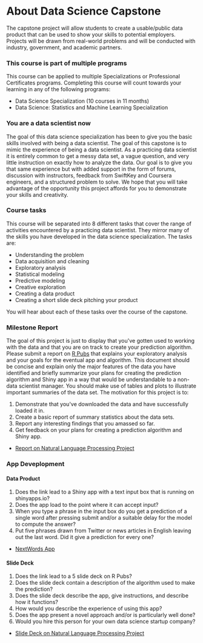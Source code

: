 # About Data Science Capstone

The capstone project will allow students to create a usable/public data product that can be used to show your skills to potential employers. Projects will be drawn from real-world problems and will be conducted with industry, government, and academic partners.

### This course is part of multiple programs
This course can be applied to multiple Specializations or Professional Certificates programs. Completing this course will count towards your learning in any of the following programs:

- Data Science Specialization (10 courses in 11 months)
- Data Science: Statistics and Machine Learning Specialization

### You are a data scientist now

The goal of this data science specialization has been to give you the basic skills involved with being a data scientist. The goal of this capstone is to mimic the experience of being a data scientist. As a practicing data scientist it is entirely common to get a messy data set, a vague question, and very little instruction on exactly how to analyze the data. Our goal is to give you that same experience but with added support in the form of forums, discussion with instructors, feedback from SwiftKey and Coursera engineers, and a structured problem to solve. We hope that you will take advantage of the opportunity this project affords for you to demonstrate your skills and creativity. 

### Course tasks

This course will be separated into 8 different tasks that cover the range of activities encountered by a practicing data scientist. They mirror many of the skills you have developed in the data science specialization. The tasks are:

- Understanding the problem
- Data acquisition and cleaning
- Exploratory analysis
- Statistical modeling
- Predictive modeling
- Creative exploration
- Creating a data product
- Creating a short slide deck pitching your product

You will hear about each of these tasks over the course of the capstone.

### Milestone Report

The goal of this project is just to display that you've gotten used to working with the data and that you are on track to create your prediction algorithm. Please submit a report on [R Pubs](http://rpubs.com/) that explains your exploratory analysis and your goals for the eventual app and algorithm. This document should be concise and explain only the major features of the data you have identified and briefly summarize your plans for creating the prediction algorithm and Shiny app in a way that would be understandable to a non-data scientist manager. You should make use of tables and plots to illustrate important summaries of the data set. The motivation for this project is to:

1. Demonstrate that you've downloaded the data and have successfully loaded it in.
2. Create a basic report of summary statistics about the data sets.
3. Report any interesting findings that you amassed so far.
4. Get feedback on your plans for creating a prediction algorithm and Shiny app.


- [Report on Natural Language Processing Project](https://rpubs.com/dtphan/NaturalLanguageProcessing)

### App Deveplopment

#### Data Product

1. Does the link lead to a Shiny app with a text input box that is running on shinyapps.io?
2. Does the app load to the point where it can accept input?
3. When you type a phrase in the input box do you get a prediction of a single word after pressing submit and/or a suitable delay for the model to compute the answer?
4. Put five phrases drawn from Twitter or news articles in English leaving out the last word. Did it give a prediction for every one?

- [NextWords App](https://dtphan.shinyapps.io/NextWords/)

#### Slide Deck

1. Does the link lead to a 5 slide deck on R Pubs?
2. Does the slide deck contain a description of the algorithm used to make the prediction?
3. Does the slide deck describe the app, give instructions, and describe how it functions?
4. How would you describe the experience of using this app?
5. Does the app present a novel approach and/or is particularly well done?
6. Would you hire this person for your own data science startup company?


- [Slide Deck on Natural Language Processing Project](https://rpubs.com/dtphan/NextWords)
